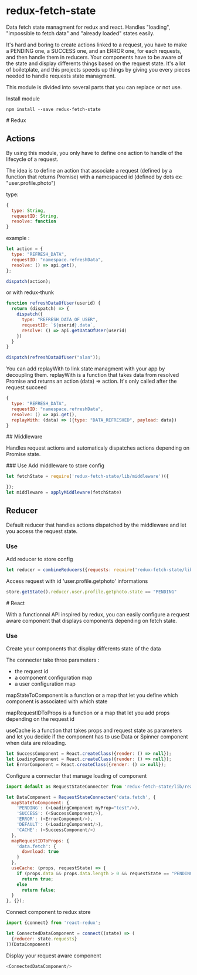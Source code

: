 # redux-fetch-state

Data fetch state managment for redux and react. Handles "loading", "impossible to fetch data" and "already loaded" states easily.

It's hard and boring to create actions linked to a request,
you have to make a PENDING one, a SUCCESS one, and an ERROR one,
for each requests, and then handle them in reducers.
Your components have to be aware of the state and display differents things based on the request state.
It's a lot of boiletplate, and this projects speeds up things by giving you every pieces needed to handle requests state managment.

This module is divided into several parts that you can replace or not use.

Install module
```shell
npm install --save redux-fetch-state
```
# Redux

## Actions

By using this module, you only have to define one action to handle of the lifecycle of a request.

The idea is to define an action that associate a request (defined by a function that returns Promise) with a namespaced id (defined by dots ex: "user.profile.photo")

type:
```javascript
{
  type: String,
  requestID: String,
  resolve: function
}
```

example :
```javascript
let action = {
  type: "REFRESH_DATA",
  requestID: "namespace.refreshData",
  resolve: () => api.get(),
};

dispatch(action);
```

or with redux-thunk

```javascript
function refreshDataOfUser(userid) {
  return (dispatch) => {
    dispatch({
      type: "REFRESH_DATA_OF_USER",
      requestID: `${userid}.data`,
      resolve: () => api.getDataOfUser(userid)
    })
  }
}

dispatch(refreshDataOfUser("alan"));
```

You can add replayWith to link state managment with your app by decoupling them.
replayWith is a function that takes data from resolved Promise and returns an action (data) => action.
It's only called after the request succeed

```javascript
{
  type: "REFRESH_DATA",
  requestID: "namespace.refreshData",
  resolve: () => api.get(),
  replayWith: (data) => ({type: "DATA_REFRESHED", payload: data})
}
```

## Middleware

Handles request actions and automaticaly dispatches actions depending on Promise state.

### Use
Add middleware to store config
```javascript
let fetchState = require('redux-fetch-state/lib/middleware')({

});
let middleware = applyMiddleware(fetchState)
```
## Reducer

Default reducer that handles actions dispatched by the middleware and let you access the request state.

### Use
Add reducer to store config
```javascript
let reducer = combineReducers({requests: require('redux-fetch-state/lib/reducer')});
```

Access request with id 'user.profile.getphoto' informations
```javascript
store.getState().reducer.user.profile.getphoto.state == "PENDING"
```

# React

With a functionnal API inspired by redux, you can easily configure a request aware component that displays components depending on fetch state.

### Use

Create your components that display differents state of the data

The connecter take three parameters :
  - the request id
  - a component configuration map
  - a user configuration map

mapStateToComponent is a function or a map that let you define which component is associated with which state

mapRequestIDToProps is a function or a map that let you add props depending on the request id

useCache is a function that takes props and request state as parameters and let you decide if the component has to use Data or Spinner component when data are reloading.
```javascript
let SuccessComponent = React.createClass({render: () => null});
let LoadingComponent = React.createClass({render: () => null});
let ErrorComponent = React.createClass({render: () => null});
```

Configure a connecter that manage loading of component
```javascript
import default as RequestStateConnecter from 'redux-fetch-state/lib/react';

let DataComponent = RequestStateConnecter('data.fetch', {
  mapStateToComponent: {
    'PENDING': (<LoadingComponent myProp="test"/>),
    'SUCCESS': (<SuccessComponent/>),
    'ERROR': (<ErrorComponent/>),
    'DEFAULT': (<LoadingComponent/>),
    'CACHE': (<SuccessComponent/>)
  },
  mapRequestIDToProps: {
    'data.fetch': {
      download: true
    }
  },
  useCache: (props, requestState) => {
    if (props.data && props.data.length > 0 && requestState == "PENDING")
      return true;
    else
      return false;
  }
}, {});
```

Connect component to redux store
```javascript
import {connect} from 'react-redux';

let ConnectedDataComponent = connect((state) => (
  {reducer: state.requests}
))(DataComponent)
```

Display your request aware component
```javascript
<ConnectedDataComponent/>
```
